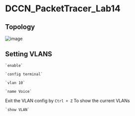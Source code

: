 # DCCN_PacketTracer_Lab14
## Topology
![image](https://github.com/festerduck/DCCN_PacketTracer_Lab14/assets/117522051/f62c0f43-ae29-4222-a1e3-c6978de55f39)
## Setting VLANS
~~~
`enable`
~~~
~~~
`config terminal`
~~~
~~~
`vlan 10`
~~~
~~~
`name Voice`
~~~
Exit the VLAN config by `Ctrl + Z` 
To show the current VLANs
~~~
`show VLAN`
~~~

